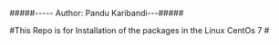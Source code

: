 #####----- Author: Pandu Karibandi---#####

#This Repo is for Installation of the packages in the Linux CentOs 7 #

